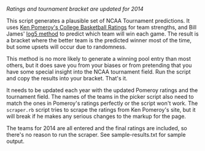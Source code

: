 *Ratings and tournament bracket are updated for 2014*

This script generates a plausible set of NCAA Tournament predictions.
It uses [Ken Pomeroy's College Basketball Ratings](http://kenpom.com/)
for team strengths, and Bill James' [log5 method](http://www.tangotiger.net/wiki/index.php?title=Log5)
to predict which team will win each game. The result is a bracket where
the better team is the predicted winner most of the time, but some
upsets will occur due to randomness.

This method is no more likely to generate a winning pool entry than most
others, but it does save you from your biases or from pretending that
you have some special insight into the NCAA tournament field. Run the
script and copy the results into your bracket. That's it.

It needs to be updated each year with the updated Pomeroy ratings and
the tournament field. The names of the teams in the picker script also
need to match the ones in Pomeroy's ratings perfectly or the script
won't work. The `scraper.rb` script tries to scrape the ratings from Ken
Pomeroy's site, but it will break if he makes any serious changes to
the markup for the page.

The teams for 2014 are all entered and the final ratings are included,
so there's no reason to run the scraper. See sample-results.txt for sample
output.

